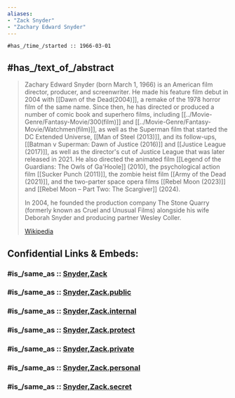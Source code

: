 ```yaml
---
aliases:
- "Zack Snyder"
- "Zachary Edward Snyder"
---
```


	#has_/time_/started :: 1966-03-01

## #has_/text_of_/abstract 

> Zachary Edward Snyder (born March 1, 1966) is an American film director, producer, and screenwriter. 
> He made his feature film debut in 2004 with [[Dawn of the Dead(2004)]], 
> a remake of the 1978 horror film of the same name. 
> Since then, he has directed or produced a number of comic book and superhero films, 
> including [[../Movie-Genre/Fantasy-Movie/300(film)]] and [[../Movie-Genre/Fantasy-Movie/Watchmen(film)]], 
> as well as the Superman film that started the DC Extended Universe, [[Man of Steel (2013)]], 
> and its follow-ups, [[Batman v Superman: Dawn of Justice (2016)]] and [[Justice League (2017)]], 
> as well as the director's cut of Justice League that was later released in 2021. 
> He also directed the animated film [[Legend of the Guardians: The Owls of Ga'Hoole]] (2010), 
> the psychological action film [[Sucker Punch (2011)]], the zombie heist film [[Army of the Dead (2021)]], 
> and the two-parter space opera films [[Rebel Moon (2023)]] 
> and [[Rebel Moon – Part Two: The Scargiver]] (2024).
>
> In 2004, he founded the production company The Stone Quarry 
> (formerly known as Cruel and Unusual Films) 
> alongside his wife Deborah Snyder and producing partner Wesley Coller.
>
> [Wikipedia](https://en.wikipedia.org/wiki/Zack%20Snyder)


## Confidential Links & Embeds: 

### #is_/same_as :: [Snyder,Zack](/_Standards/Society/Communication/Media/Movie/Movie-Genre/Movie-Director/Snyder,Zack.md) 

### #is_/same_as :: [Snyder,Zack.public](/_public/Society/Communication/Media/Movie/Movie-Genre/Movie-Director/Snyder,Zack.public.md) 

### #is_/same_as :: [Snyder,Zack.internal](/_internal/Society/Communication/Media/Movie/Movie-Genre/Movie-Director/Snyder,Zack.internal.md) 

### #is_/same_as :: [Snyder,Zack.protect](/_protect/Society/Communication/Media/Movie/Movie-Genre/Movie-Director/Snyder,Zack.protect.md) 

### #is_/same_as :: [Snyder,Zack.private](/_private/Society/Communication/Media/Movie/Movie-Genre/Movie-Director/Snyder,Zack.private.md) 

### #is_/same_as :: [Snyder,Zack.personal](/_personal/Society/Communication/Media/Movie/Movie-Genre/Movie-Director/Snyder,Zack.personal.md) 

### #is_/same_as :: [Snyder,Zack.secret](/_secret/Society/Communication/Media/Movie/Movie-Genre/Movie-Director/Snyder,Zack.secret.md)

